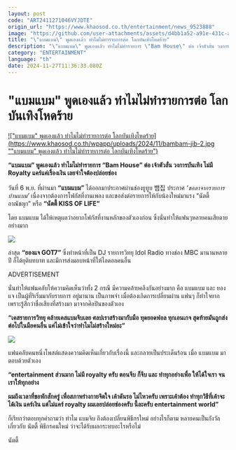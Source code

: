 ```yaml
---
layout: post
code: "ART2411271046VYJDTE"
origin_url: "https://www.khaosod.co.th/entertainment/news_9523888"
image: "https://github.com/user-attachments/assets/d4bb1a52-a91e-431c-a05e-f953c901c132"
title: "\"แบมแบม\" พูดเองแล้ว ทำไมไม่ทำรายการต่อ โลกบันเทิงโหดร้าย"
description: "\"แบมแบม\" พูดเองแล้ว ทำไมไม่ทำรายการ \"Bam House\" ต่อ เจ้าตัวลั่น วงการบันเทิง ไม่มี Royalty แคร์แค่เรื่องเงิน เลยจำใจต้องปล่อยช่อง"
category: "ENTERTAINMENT"
language: "th"
date: 2024-11-27T11:36:33.080Z
---
```


# "แบมแบม" พูดเองแล้ว ทำไมไม่ทำรายการต่อ โลกบันเทิงโหดร้าย

[!["แบมแบม" พูดเองแล้ว ทำไมไม่ทำรายการต่อ โลกบันเทิงโหดร้าย](https://www.khaosod.co.th/wpapp/uploads/2024/11/bambam-jib-2.jpg ""แบมแบม" พูดเองแล้ว ทำไมไม่ทำรายการต่อ โลกบันเทิงโหดร้าย")](https://www.khaosod.co.th/wpapp/uploads/2024/11/bambam-jib-2.jpg)

**“แบมแบม” พูดเองแล้ว ทำไมไม่ทำรายการ “Bam House” ต่อ เจ้าตัวลั่น วงการบันเทิง ไม่มี Royalty แคร์แค่เรื่องเงิน เลยจำใจต้องปล่อยช่อง**

วันที่ 6 พ.ย. ที่ผ่านมา **“แบมแบม”** ได้ออกมาประกาศผ่านช่องยูทูบ 뱀집 ประกาศ _‘ขอลาจากรายการบ้านแบม’_ เนื่องจากต้องการโฟกัสที่งานเพลง และขอส่งต่อรายการให้กับน้องใหม่มาแรง “นัตตี้ อาณัชญา” หรือ **“นัตตี้ KISS OF LIFE”**

โดย แบมแบม ได้ให้เหตุผลว่าอยากโฟกัสที่งานหลักของตัวเองก่อน ซึ่งนั่นทำให้แฟนๆหลายคนเสียดายอย่างมาก

[![](https://www.khaosod.co.th/wpapp/uploads/2024/11/page-2-1-696x385.jpg)](https://www.khaosod.co.th/wpapp/uploads/2024/11/page-2-1.jpg)

ล่าสุด **“ยองแจ GOT7”** ซึ่งทำหน้าที่เป็น DJ รายการวิทยุ Idol Radio ทางช่อง MBC มานานหลายปี ก็ได้ยุติบทบาท และมีการส่งมอบหน้าที่ให้ไอดอลคนอื่น

ADVERTISEMENT

นั่นทำให้แฟนคลับให้ความคิดเห็นว่าทั้ง 2 กรณี มีความคล้ายคลึงกันอย่างมาก คือ แบมแบม และ ยองแจ เป็นผู้ที่ริเริ่มมากับรายการ อยู่มานาน เป็นภาพจำ เมื่อต้องเกิดการเปลี่ยนผ่าน แฟนๆ ก็ทำใจยาก เพราะรู้สึกว่าชื่อเสียงที่สร้างมา มาจากศิลปินของตัวเอง

**“เคสรายการวิทยุ คล้ายเคสแบมจิบเลย ศลปเราสร้างมากับมือ ทุดยอดฟอล ทุกเอนเกจ สุดท้ายมันถูกส่งต่อไปในมือคนอื่น แค่ไม่เข้าใจว่าทำไมไม่สร้างใหม่อะ”**

[![](https://www.khaosod.co.th/wpapp/uploads/2024/11/capture-20241127-173018.jpg)](https://www.khaosod.co.th/wpapp/uploads/2024/11/capture-20241127-173018.jpg)

แฟนคลับคนหนึ่งโพสต์แสดงความคิดเห็นเกี่ยวกับเรื่องนี้ และกลายเป็นประเด็นร้อน เมื่อ แบมแบม มาตอบด้วยตัวเอง

**“entertainment ส่วนมาก ไม่มี royalty ครับ ตอนจีบ ก็จีบ และ ทำทุกอย่างเพื่อ ให้ได้ใจเรา จนเราให้ทุกอย่าง**

**ผมถึงเวลาที่ขอพักสักครู่ เพื่อสภาพร่างกายจิตใจ เค้าดันรอ ไม่ไหวครับ เพราะเค้าต้อง ทำทุกวิธีที่เค้าจะได้เงิน แคร์เงิน แต่ไม่แคร์ royalty ผมเลยปล่อยช่องครับ นี้ละครับ entertainment world”**

ก็เรียกว่าตอบทุกคำถามว่า ทำไม แบมจิบ ถึงต้องเปลี่ยนพิธีกรใหม่ อย่างไรก็ตาม หลายคนเป็นกังวัล เกี่ยวกับ นัตตี้ พิธีกรคนใหม่ ว่าจะได้รับผลกระทบอะไรหรือไม่

นัตตี้